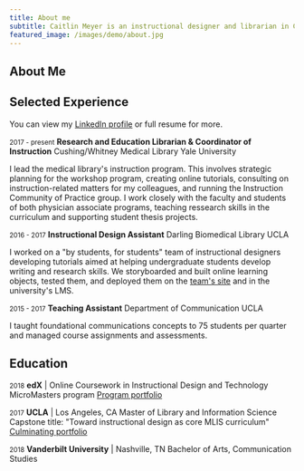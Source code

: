 ```yaml
---
title: About me
subtitle: Caitlin Meyer is an instructional designer and librarian in Connecticut.
featured_image: /images/demo/about.jpg
---
```


## About Me


## Selected Experience
You can view my [LinkedIn profile](https://www.linkedin.com/in/caitlinemeyer/) or full resume for more.

<small>2017 - present</small> 
**Research and Education Librarian &amp; Coordinator of Instruction**
Cushing/Whitney Medical Library
Yale University

I lead the medical library's instruction program. This involves strategic planning for the workshop program, creating online tutorials, consulting on instruction-related matters for my colleagues, and running the Instruction Community of Practice group. I work closely with the faculty and students of both physician associate programs, teaching ressearch skills in the curriculum and supporting student thesis projects. 

<small>2016 - 2017</small> 
**Instructional Design Assistant**
Darling Biomedical Library
UCLA

I worked on a "by students, for students" team of instructional designers developing tutorials aimed at helping undergraduate students develop writing and research skills. We storyboarded and built online learning objects, tested them, and deployed them on the [team's site](https://uclalibrary.github.io/research-tips) and in the university's LMS. 

<small>2015 - 2017</small> 
**Teaching Assistant**
Department of Communication
UCLA

I taught foundational communications concepts to 75 students per quarter and managed course assignments and assessments. 
  
## Education

<small>2018</small> 
  **edX** | Online
  Coursework in Instructional Design and Technology MicroMasters program
  [Program portfolio](https://caitlinmeyer.github.io/idt-portfolio/)
  
<small>2017</small>
  **UCLA** | Los Angeles, CA
  Master of Library and Information Science
  Capstone title: "Toward instructional design as core MLIS curriculum"
  [Culminating portfolio](http://bit.ly/mlis-portfolio)
  
<small>2018</small> 
**Vanderbilt University** | Nashville, TN
  Bachelor of Arts, Communication Studies
  
